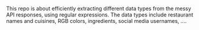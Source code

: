 This repo is about efficiently extracting different data types from the messy API responses, using regular expressions.
The data types include restaurant names and cuisines, RGB colors, ingredients, social media usernames, ....